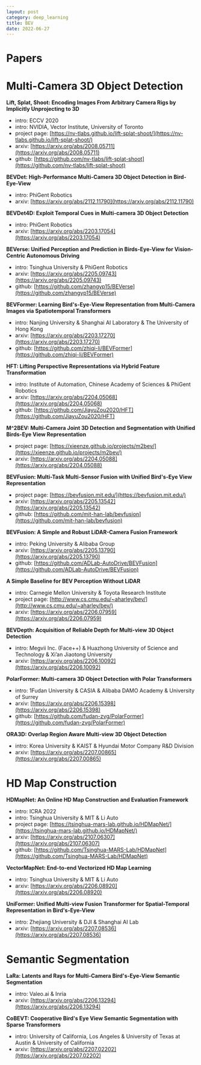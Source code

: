 ```yaml
---
layout: post
category: deep_learning
title: BEV
date: 2022-06-27
---
```


# Papers

# Multi-Camera 3D Object Detection

**Lift, Splat, Shoot: Encoding Images From Arbitrary Camera Rigs by Implicitly Unprojecting to 3D**

- intro: ECCV 2020
- intro: NVIDIA, Vector Institute, University of Toronto
- project page: [https://nv-tlabs.github.io/lift-splat-shoot/](https://nv-tlabs.github.io/lift-splat-shoot/)
- arxiv: [https://arxiv.org/abs/2008.05711](https://arxiv.org/abs/2008.05711)
- github: [https://github.com/nv-tlabs/lift-splat-shoot](https://github.com/nv-tlabs/lift-splat-shoot)

**BEVDet: High-Performance Multi-Camera 3D Object Detection in Bird-Eye-View**

- intro: PhiGent Robotics
- arxiv: [https://arxiv.org/abs/2112.11790](https://arxiv.org/abs/2112.11790)

**BEVDet4D: Exploit Temporal Cues in Multi-camera 3D Object Detection**

- intro: PhiGent Robotics
- arxiv: [https://arxiv.org/abs/2203.17054](https://arxiv.org/abs/2203.17054)

**BEVerse: Unified Perception and Prediction in Birds-Eye-View for Vision-Centric Autonomous Driving**

- intro: Tsinghua University & PhiGent Robotics
- arxiv: [https://arxiv.org/abs/2205.09743](https://arxiv.org/abs/2205.09743)
- github: [https://github.com/zhangyp15/BEVerse](https://github.com/zhangyp15/BEVerse)

**BEVFormer: Learning Bird's-Eye-View Representation from Multi-Camera Images via Spatiotemporal Transformers**

- intro: Nanjing University & Shanghai AI Laboratory & The University of Hong Kong
- arxiv: [https://arxiv.org/abs/2203.17270](https://arxiv.org/abs/2203.17270)
- github: [https://github.com/zhiqi-li/BEVFormer](https://github.com/zhiqi-li/BEVFormer)

**HFT: Lifting Perspective Representations via Hybrid Feature Transformation**

- intro: Institute of Automation, Chinese Academy of Sciences & PhiGent Robotics
- arxiv: [https://arxiv.org/abs/2204.05068](https://arxiv.org/abs/2204.05068)
- github: [https://github.com/JiayuZou2020/HFT](https://github.com/JiayuZou2020/HFT)

**M^2BEV: Multi-Camera Joint 3D Detection and Segmentation with Unified Birds-Eye View Representation**

- project page: [https://xieenze.github.io/projects/m2bev/](https://xieenze.github.io/projects/m2bev/)
- arxiv: [https://arxiv.org/abs/2204.05088](https://arxiv.org/abs/2204.05088)

**BEVFusion: Multi-Task Multi-Sensor Fusion with Unified Bird's-Eye View Representation**

- project page: [https://bevfusion.mit.edu/](https://bevfusion.mit.edu/)
- arxiv: [https://arxiv.org/abs/2205.13542](https://arxiv.org/abs/2205.13542)
- github: [https://github.com/mit-han-lab/bevfusion](https://github.com/mit-han-lab/bevfusion)

**BEVFusion: A Simple and Robust LiDAR-Camera Fusion Framework**

- intro: Peking University & Alibaba Group
- arxiv: [https://arxiv.org/abs/2205.13790](https://arxiv.org/abs/2205.13790)
- github: [https://github.com/ADLab-AutoDrive/BEVFusion](https://github.com/ADLab-AutoDrive/BEVFusion)

**A Simple Baseline for BEV Perception Without LiDAR**

- intro: Carnegie Mellon University & Toyota Research Institute
- project page: [http://www.cs.cmu.edu/~aharley/bev/](http://www.cs.cmu.edu/~aharley/bev/)
- arxiv: [https://arxiv.org/abs/2206.07959](https://arxiv.org/abs/2206.07959)

**BEVDepth: Acquisition of Reliable Depth for Multi-view 3D Object Detection**

- intro: Megvii Inc. (Face++) & Huazhong University of Science and Technology & Xi’an Jiaotong University
- arxiv: [https://arxiv.org/abs/2206.10092](https://arxiv.org/abs/2206.10092)

**PolarFormer: Multi-camera 3D Object Detection with Polar Transformers**

- intro: 1Fudan University & CASIA & Alibaba DAMO Academy & University of Surrey
- arxiv: [https://arxiv.org/abs/2206.15398](https://arxiv.org/abs/2206.15398)
- github: [https://github.com/fudan-zvg/PolarFormer](https://github.com/fudan-zvg/PolarFormer)

**ORA3D: Overlap Region Aware Multi-view 3D Object Detection**

- intro: Korea University & KAIST & Hyundai Motor Company R&D Division
- arxiv: [https://arxiv.org/abs/2207.00865](https://arxiv.org/abs/2207.00865)

# HD Map Construction

**HDMapNet: An Online HD Map Construction and Evaluation Framework**

- intro: ICRA 2022
- intro: Tsinghua University & MIT & Li Auto
- project page: [https://tsinghua-mars-lab.github.io/HDMapNet/](https://tsinghua-mars-lab.github.io/HDMapNet/)
- arxiv: [https://arxiv.org/abs/2107.06307](https://arxiv.org/abs/2107.06307)
- github: [https://github.com/Tsinghua-MARS-Lab/HDMapNet](https://github.com/Tsinghua-MARS-Lab/HDMapNet)

**VectorMapNet: End-to-end Vectorized HD Map Learning**

- intro: Tsinghua University & MIT & Li Auto
- arxiv: [https://arxiv.org/abs/2206.08920](https://arxiv.org/abs/2206.08920)

**UniFormer: Unified Multi-view Fusion Transformer for Spatial-Temporal Representation in Bird's-Eye-View**

- intro: Zhejiang University & DJI & Shanghai AI Lab
- arxiv: [https://arxiv.org/abs/2207.08536](https://arxiv.org/abs/2207.08536)

# Semantic Segmentation

**LaRa: Latents and Rays for Multi-Camera Bird's-Eye-View Semantic Segmentation**

- intro: Valeo.ai & Inria
- arxiv: [https://arxiv.org/abs/2206.13294](https://arxiv.org/abs/2206.13294)

**CoBEVT: Cooperative Bird's Eye View Semantic Segmentation with Sparse Transformers**

- intro: University of California, Los Angeles & University of Texas at Austin & University of California
- arxiv: [https://arxiv.org/abs/2207.02202](https://arxiv.org/abs/2207.02202)
